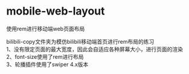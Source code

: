 # mobile-web-layout
使用rem进行移动端web页面布局

bilibili-copy文件夹为模仿bilibili移动端首页进行rem布局的练习<br>
  1、没有限定页面的最大宽度，因此会自适应各种屏幕大小，进行页面的渲染<br>
  2、font-size使用了rem进行布局<br>
  3、轮播插件使用了swiper 4.x版本<br>
